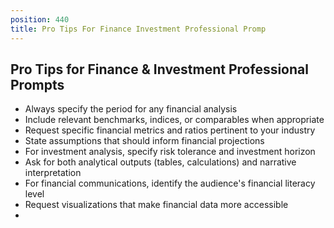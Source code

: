 ```yaml
---
position: 440
title: Pro Tips For Finance Investment Professional Promp
---
```


## Pro Tips for Finance & Investment Professional Prompts



- Always specify the period for any financial analysis
- Include relevant benchmarks, indices, or comparables when appropriate
- Request specific financial metrics and ratios pertinent to your industry
- State assumptions that should inform financial projections
- For investment analysis, specify risk tolerance and investment horizon
- Ask for both analytical outputs (tables, calculations) and narrative interpretation
- For financial communications, identify the audience's financial literacy level
- Request visualizations that make financial data more accessible
-